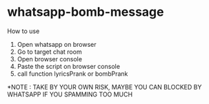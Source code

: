# whatsapp-bomb-message

How to use

1. Open whatsapp on browser
2. Go to target chat room
3. Open browser console
4. Paste the script on browser console
5. call function lyricsPrank or bombPrank

*NOTE : TAKE BY YOUR OWN RISK, MAYBE YOU CAN BLOCKED BY WHATSAPP IF YOU SPAMMING TOO MUCH
